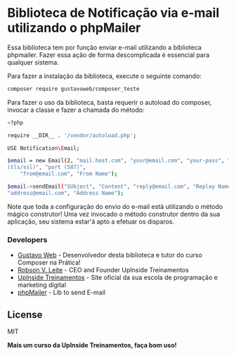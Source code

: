 # Biblioteca de Notificação via e-mail utilizando o phpMailer

Essa biblioteca tem por função enviar e-mail utilizando a biblioteca phpmailer. 
Fazer essa ação de forma descomplicada é essencial para qualquer sistema.

Para fazer a instalação da biblioteca, execute o seguinte comando:

```sh
composer require gustavoweb/composer_teste
```

Para fazer o uso da biblioteca, basta requerir o autoload do composer, invocar a 
classe e fazer a chamada do método:

```sh
<?php

require __DIR__ . '/vendor/autoload.php';

USE Notification\Email;

$email = new Email(2, "mail.host.com", "your@email.com", "your-pass", "smtp secure 
(tls/ssl)", "port (587)",
    "from@email.com", "From Name");

$email->sendEmail("SUbject", "Content", "reply@email.com", "Replay Name", 
"address@email.com", "Address Name");
```

Note que toda a configuração do envio do e-mail está utilizando o método mágico 
construtor! Uma vez invocado o método construtor dentro da sua aplicação, seu 
sistema estar'á apto a efetuar os disparos.

### Developers
* [Gustavo Web] - Desenvolvedor desta biblioteca e tutor do curso Composer na 
Prática!
* [Robson V. Leite] - CEO and Founder UpInside Treinamentos
* [UpInside Treinamentos] - Site oficial da sua escola de programação e marketing 
digital
* [phpMailer] - Lib to send E-mail

License
----

MIT

**Mais um curso da UpInside Treinamentos, faça bom uso!**

[//]:#
[Gustavo Web]: <mailto:gustavo@upinside.com.br>
[Robson V. Leite]: <mailto:robson@upinside.com.br>
[UpInside Treinamentos]: <https://www.upinside.com.br>
[phpMailer]: <https://github.com/PHPMailer/PHPMailer>
